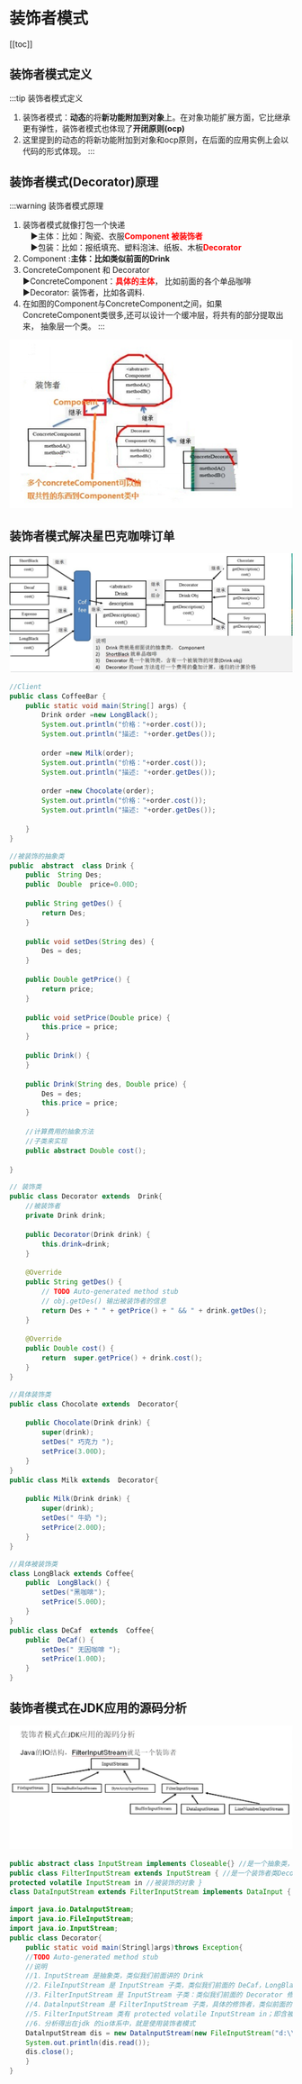 # 装饰者模式
[[toc]]
## 装饰者模式定义

:::tip 装饰者模式定义
1. 装饰者模式：**动态**的将**新功能附加到对象**上。在对象功能扩展方面，它比继承更有弹性，装饰者模式也体现了**开闭原则(ocp)**
2. 这里提到的动态的将新功能附加到对象和ocp原则，在后面的应用实例上会以代码的形式体现。
:::

## 装饰者模式(Decorator)原理


:::warning 装饰者模式原理
1. 装饰者模式就像打包一个快递  
　▶主体：比如：陶瓷、衣服<font color='red'><strong>Component 被装饰者</strong></font>  
　▶包装：比如：报纸填充、塑料泡沫、纸板、木板<font color='red'><strong>Decorator</strong></font>   
2. Component :**主体：比如类似前面的Drink**
3. ConcreteComponent 和 Decorator   
   ▶ConcreteComponent：<font color='red'><strong>具体的主体</strong></font>， 比如前面的各个单品咖啡  
   ▶Decorator: 装饰者，比如各调料.  
4. 在如图的Component与ConcreteComponent之间，如果ConcreteComponent类很多,还可以设计一个缓冲层，将共有的部分提取出来， 抽象层一个类。
:::

<a data-fancybox title="装饰者模式(Decorator)原理" href="./image/Component1.jpg">![装饰者模式(Decorator)原理](./image/Component1.jpg)</a>

## 装饰者模式解决星巴克咖啡订单

<a data-fancybox title="装饰者模式解决星巴克咖啡订单" href="./image/Component2.jpg">![装饰者模式解决星巴克咖啡订单](./image/Component2.jpg)</a>

```java
//Client
public class CoffeeBar {
    public static void main(String[] args) {
        Drink order =new LongBlack();
        System.out.println("价格："+order.cost());
        System.out.println("描述: "+order.getDes());

        order =new Milk(order);
        System.out.println("价格："+order.cost());
        System.out.println("描述: "+order.getDes());

        order =new Chocolate(order);
        System.out.println("价格："+order.cost());
        System.out.println("描述: "+order.getDes());

    }
}
```

```java
//被装饰的抽象类
public  abstract  class Drink {
    public  String Des;
    public  Double  price=0.00D;

    public String getDes() {
        return Des;
    }

    public void setDes(String des) {
        Des = des;
    }

    public Double getPrice() {
        return price;
    }

    public void setPrice(Double price) {
        this.price = price;
    }

    public Drink() {
    }

    public Drink(String des, Double price) {
        Des = des;
        this.price = price;
    }

    //计算费用的抽象方法
    //子类来实现
    public abstract Double cost();

}
```

```java
// 装饰类
public class Decorator extends  Drink{
    //被装饰者
    private Drink drink;

    public Decorator(Drink drink) {
        this.drink=drink;
    }

    @Override
    public String getDes() {
        // TODO Auto-generated method stub
        // obj.getDes() 输出被装饰者的信息
        return Des + " " + getPrice() + " && " + drink.getDes();
    }

    @Override
    public Double cost() {
        return  super.getPrice() + drink.cost();
    }
}

```

```java
//具体装饰类
public class Chocolate extends  Decorator{

    public Chocolate(Drink drink) {
        super(drink);
        setDes(" 巧克力 ");
        setPrice(3.00D);
    }
}
public class Milk extends  Decorator{

    public Milk(Drink drink) {
        super(drink);
        setDes(" 牛奶 ");
        setPrice(2.00D);
    }
}

```

```java
//具体被装饰类
class LongBlack extends Coffee{
    public  LongBlack() {
        setDes("黑咖啡");
        setPrice(5.00D);
    }
}
public class DeCaf  extends  Coffee{
    public  DeCaf() {
        setDes(" 无因咖啡 ");
        setPrice(1.00D);
    }
}

```

## 装饰者模式在JDK应用的源码分析

<a data-fancybox title="装饰者模式在JDK应用的源码分析" href="./image/DecoratorComponent.jpg">![装饰者模式在JDK应用的源码分析](./image/DecoratorComponent.jpg)</a>

```java
public abstract class InputStream implements Closeable{} //是一个抽象类，即Component 被装饰者类
public class FilterInputStream extends InputStream { //是一个装饰者类Decorator
protected volatile InputStream in //被装饰的对象 }
class DataInputStream extends FilterInputStream implements DataInput { //FilterInputStream 子类
```

```java
import java.io.DatalnputStream;
import java.io.FileInputStream;
import java.io.InputStream;
public class Decorator{
    public static void main(Stringl]args)throws Exception{
    //TODO Auto-generated method stub
    //说明
    //1．InputStream 是抽象类，类似我们前面讲的 Drink
    //2．FileInputStream 是 InputStream 子类，类似我们前面的 DeCaf，LongBlack
    //3．FilterInputStream 是 InputStream 子类：类似我们前面的 Decorator 修饰者
    //4．DatalnputStream 是 FilterInputStream 子类，具体的修饰者，类似前面的 Milk，Soy等
    //5．FilterInputStream 类有 protected volatile InputStream in；即含被装饰者
    //6．分析得出在jdk 的io体系中，就是使用装饰者模式
    DatalnputStream dis = new DatalnputStream(new FileInputStream("d:\\labc.txt");
    System.out.println(dis.read());
    dis.close();
    }
}